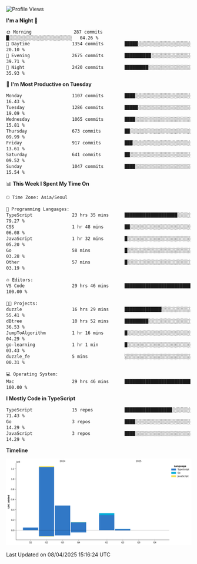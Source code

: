 <!--START_SECTION:waka-->
![Profile Views](http://img.shields.io/badge/Profile%20Views-35-blue)

**I'm a Night 🦉** 

```text
🌞 Morning                287 commits         █░░░░░░░░░░░░░░░░░░░░░░░░   04.26 % 
🌆 Daytime                1354 commits        █████░░░░░░░░░░░░░░░░░░░░   20.10 % 
🌃 Evening                2675 commits        ██████████░░░░░░░░░░░░░░░   39.71 % 
🌙 Night                  2420 commits        █████████░░░░░░░░░░░░░░░░   35.93 % 
```
📅 **I'm Most Productive on Tuesday** 

```text
Monday                   1107 commits        ████░░░░░░░░░░░░░░░░░░░░░   16.43 % 
Tuesday                  1286 commits        █████░░░░░░░░░░░░░░░░░░░░   19.09 % 
Wednesday                1065 commits        ████░░░░░░░░░░░░░░░░░░░░░   15.81 % 
Thursday                 673 commits         ██░░░░░░░░░░░░░░░░░░░░░░░   09.99 % 
Friday                   917 commits         ███░░░░░░░░░░░░░░░░░░░░░░   13.61 % 
Saturday                 641 commits         ██░░░░░░░░░░░░░░░░░░░░░░░   09.52 % 
Sunday                   1047 commits        ████░░░░░░░░░░░░░░░░░░░░░   15.54 % 
```


📊 **This Week I Spent My Time On** 

```text
🕑︎ Time Zone: Asia/Seoul

💬 Programming Languages: 
TypeScript               23 hrs 35 mins      ████████████████████░░░░░   79.27 % 
CSS                      1 hr 48 mins        ██░░░░░░░░░░░░░░░░░░░░░░░   06.08 % 
JavaScript               1 hr 32 mins        █░░░░░░░░░░░░░░░░░░░░░░░░   05.20 % 
Go                       58 mins             █░░░░░░░░░░░░░░░░░░░░░░░░   03.28 % 
Other                    57 mins             █░░░░░░░░░░░░░░░░░░░░░░░░   03.19 % 

🔥 Editors: 
VS Code                  29 hrs 46 mins      █████████████████████████   100.00 % 

🐱‍💻 Projects: 
duzzle                   16 hrs 29 mins      ██████████████░░░░░░░░░░░   55.41 % 
dBtree                   10 hrs 52 mins      █████████░░░░░░░░░░░░░░░░   36.53 % 
JumpToAlgorithm          1 hr 16 mins        █░░░░░░░░░░░░░░░░░░░░░░░░   04.29 % 
go-learning              1 hr 1 min          █░░░░░░░░░░░░░░░░░░░░░░░░   03.43 % 
duzzle_fe                5 mins              ░░░░░░░░░░░░░░░░░░░░░░░░░   00.31 % 

💻 Operating System: 
Mac                      29 hrs 46 mins      █████████████████████████   100.00 % 
```

**I Mostly Code in TypeScript** 

```text
TypeScript               15 repos            ██████████████████░░░░░░░   71.43 % 
Go                       3 repos             ████░░░░░░░░░░░░░░░░░░░░░   14.29 % 
JavaScript               3 repos             ████░░░░░░░░░░░░░░░░░░░░░   14.29 % 
```



**Timeline**

![Lines of Code chart](https://raw.githubusercontent.com/piper-hyowon/piper-hyowon/main/assets/bar_graph.png)


 Last Updated on 08/04/2025 15:16:24 UTC
<!--END_SECTION:waka-->
